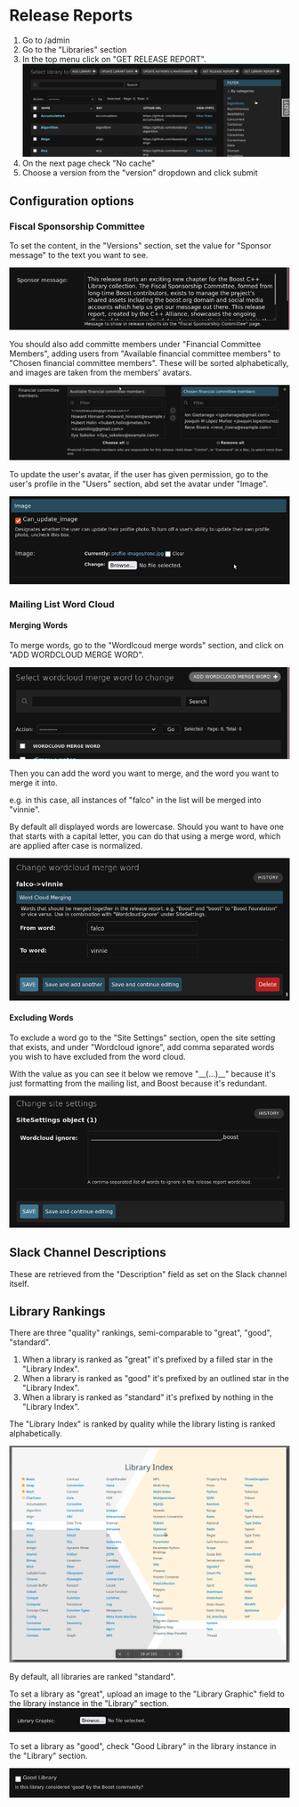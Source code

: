 # Release Reports

1. Go to /admin
2. Go to the "Libraries" section
3. In the top menu click on "GET RELEASE REPORT".
    ![release_report_button.png](images/release_report/release_report_button.png)
4. On the next page check "No cache"
5. Choose a version from the "version" dropdown and click submit

## Configuration options

### Fiscal Sponsorship Committee
To set the content, in the "Versions" section, set the value for "Sponsor message" to the text you want to see.

![sponsor_message.png](images/release_report/sponsor_message.png)

You should also add committe members under "Financial Committee Members", adding users from "Available financial committee members" to "Chosen financial committee members". These will be sorted alphabetically, and images are taken from the members' avatars.

![committee_members.png](images/release_report/committee_members.png)

To update the user's avatar, if the user has given permission, go to the user's profile in the "Users" section, abd set the avatar under "Image".

![user_profile_image.png](images/release_report/user_profile_image.png)

### Mailing List Word Cloud

#### Merging Words

To merge words, go to the "Wordlcoud merge words" section, and click on "ADD WORDCLOUD MERGE WORD".

![add_wc_merge_word.png](images/release_report/add_wc_merge_word.png)

Then you can add the word you want to merge, and the word you want to merge it into.

e.g. in this case, all instances of "falco" in the list will be merged into "vinnie".

By default all displayed words are lowercase. Should you want to have one that starts with a capital letter, you can do that using a merge word, which are applied after case is normalized.

![wc_merge_word.png](images/release_report/wc_merge_word.png)

#### Excluding Words

To exclude a word go to the "Site Settings" section, open the site setting that exists, and under "Wordcloud ignore", add comma separated words you wish to have excluded from the word cloud.

With the value as you can see it below we remove "\_\_(...)\_\_" because it's just formatting from the mailing list, and Boost because it's redundant.

![wc_ignore.png](images/release_report/wc_ignore.png)

## Slack Channel Descriptions

These are retrieved from the "Description" field as set on the Slack channel itself.

## Library Rankings
There are three "quality" rankings, semi-comparable to "great", "good", "standard".

1. When a library is ranked as "great" it's prefixed by a filled star in the "Library Index".
2. When a library is ranked as "good" it's prefixed by an outlined star in the "Library Index".
3. When a library is ranked as "standard" it's prefixed by nothing in the "Library Index".

The "Library Index" is ranked by quality while the library listing is ranked alphabetically.

![library_index_ranking.png](images/release_report/library_index_ranking.png)

By default, all libraries are ranked "standard".

To set a library as "great", upload an image to the "Library Graphic" field to the library instance in the "Library" section.
![library_quality_great.png](images/release_report/library_quality_great.png)

To set a library as "good", check "Good Library" in the library instance in the "Library" section.

![library_quality_good.png](images/release_report/library_quality_good.png)
